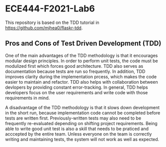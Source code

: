 # ECE444-F2021-Lab6

This repository is based on the TDD tutorial in https://github.com/mjhea0/flaskr-tdd.

## Pros and Cons of Test Driven Development (TDD)

One of the main advantages of the TDD methodology is that it encourages modular design principles. In order to perform unit tests, the code must be modulized first which forces good architecture. TDD also serves as documentation because tests are run so frequently. In addition, TDD improves clarity during the implementation prcess, which makes the code easier to maintain and refactor. TDD also helps with collaboration between devlopers by providing constant error-tracking. In general, TDD helps developers focus on the user requirements and write code with those requirements in mind.

A disadvantage of the TDD methodology is that it slows down development in the short run, because implementation code cannot be completed before tests are written first. Previously-written tests may also need to be frequently re-evaluated depending on shifting project requirements. Being able to write good unit test is also a skill that needs to be praticed and acccepted by the entire team. Unless everyone on the team is correctly writing and maintaining tests, the system will not work as well as expected.

